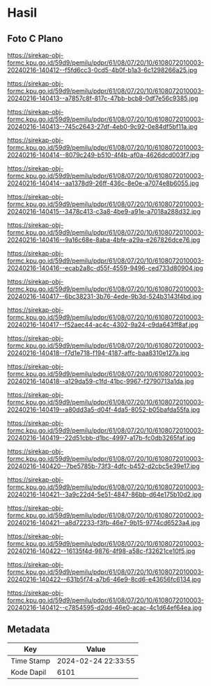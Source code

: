 # Hasil

## Foto C Plano

https://sirekap-obj-formc.kpu.go.id/59d9/pemilu/pdpr/61/08/07/20/10/6108072010003-20240216-140412--f5fd6cc3-0cd5-4b0f-b1a3-6c1298266a25.jpg

https://sirekap-obj-formc.kpu.go.id/59d9/pemilu/pdpr/61/08/07/20/10/6108072010003-20240216-140413--a7857c8f-817c-47bb-bcb8-0df7e56c9385.jpg

https://sirekap-obj-formc.kpu.go.id/59d9/pemilu/pdpr/61/08/07/20/10/6108072010003-20240216-140413--745c2643-27df-4eb0-9c92-0e84df5bf11a.jpg

https://sirekap-obj-formc.kpu.go.id/59d9/pemilu/pdpr/61/08/07/20/10/6108072010003-20240216-140414--8079c249-b510-4f4b-af0a-4626dcd003f7.jpg

https://sirekap-obj-formc.kpu.go.id/59d9/pemilu/pdpr/61/08/07/20/10/6108072010003-20240216-140414--aa1378d9-26ff-436c-8e0e-a7074e8b6055.jpg

https://sirekap-obj-formc.kpu.go.id/59d9/pemilu/pdpr/61/08/07/20/10/6108072010003-20240216-140415--3478c413-c3a8-4be9-a91e-a7018a288d32.jpg

https://sirekap-obj-formc.kpu.go.id/59d9/pemilu/pdpr/61/08/07/20/10/6108072010003-20240216-140416--9a16c68e-8aba-4bfe-a29a-e267826dce76.jpg

https://sirekap-obj-formc.kpu.go.id/59d9/pemilu/pdpr/61/08/07/20/10/6108072010003-20240216-140416--ecab2a8c-d55f-4559-9496-ced733d80904.jpg

https://sirekap-obj-formc.kpu.go.id/59d9/pemilu/pdpr/61/08/07/20/10/6108072010003-20240216-140417--6bc38231-3b76-4ede-9b3d-524b3143f4bd.jpg

https://sirekap-obj-formc.kpu.go.id/59d9/pemilu/pdpr/61/08/07/20/10/6108072010003-20240216-140417--f52aec44-ac4c-4302-9a24-c9da643ff8af.jpg

https://sirekap-obj-formc.kpu.go.id/59d9/pemilu/pdpr/61/08/07/20/10/6108072010003-20240216-140418--f7d1e718-f194-4187-affc-baa8310e127a.jpg

https://sirekap-obj-formc.kpu.go.id/59d9/pemilu/pdpr/61/08/07/20/10/6108072010003-20240216-140418--a129da59-c1fd-41bc-9967-f2790713a1da.jpg

https://sirekap-obj-formc.kpu.go.id/59d9/pemilu/pdpr/61/08/07/20/10/6108072010003-20240216-140419--a80dd3a5-d04f-4da5-8052-b05bafda55fa.jpg

https://sirekap-obj-formc.kpu.go.id/59d9/pemilu/pdpr/61/08/07/20/10/6108072010003-20240216-140419--22d51cbb-d1bc-4997-a17b-fc0db3265faf.jpg

https://sirekap-obj-formc.kpu.go.id/59d9/pemilu/pdpr/61/08/07/20/10/6108072010003-20240216-140420--7be5785b-73f3-4dfc-b452-d2cbc5e39e17.jpg

https://sirekap-obj-formc.kpu.go.id/59d9/pemilu/pdpr/61/08/07/20/10/6108072010003-20240216-140421--3a9c22d4-5e51-4847-86bb-d64e175b10d2.jpg

https://sirekap-obj-formc.kpu.go.id/59d9/pemilu/pdpr/61/08/07/20/10/6108072010003-20240216-140421--a8d72233-f3fb-46e7-9b15-9774cd6523a4.jpg

https://sirekap-obj-formc.kpu.go.id/59d9/pemilu/pdpr/61/08/07/20/10/6108072010003-20240216-140422--16135f4d-9876-4f98-a58c-f32621ce10f5.jpg

https://sirekap-obj-formc.kpu.go.id/59d9/pemilu/pdpr/61/08/07/20/10/6108072010003-20240216-140422--631b5f74-a7b6-46e9-8cd6-e43656fc6134.jpg

https://sirekap-obj-formc.kpu.go.id/59d9/pemilu/pdpr/61/08/07/20/10/6108072010003-20240216-140412--c7854595-d2dd-46e0-acac-4c1d64ef64ea.jpg


## Metadata

| Key        | Value               |
| ---------- | ------------------- |
| Time Stamp | 2024-02-24 22:33:55 |
| Kode Dapil | 6101                |



